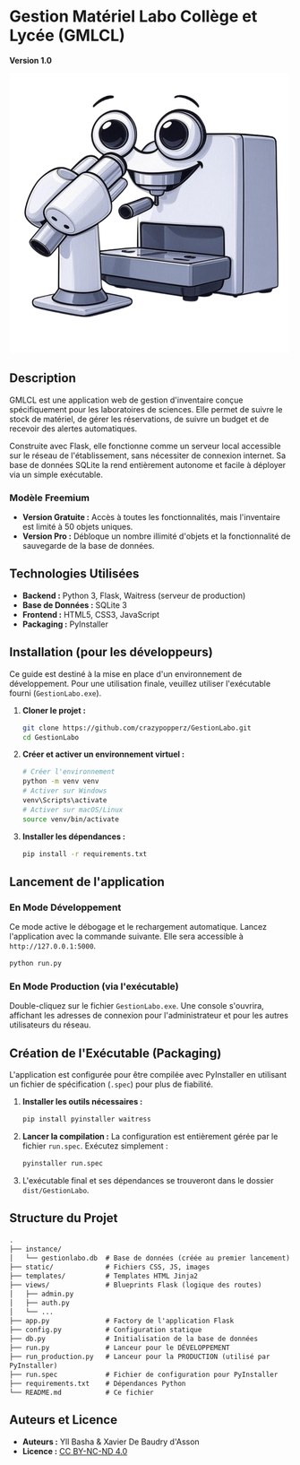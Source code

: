 # Gestion Matériel Labo Collège et Lycée (GMLCL)

**Version 1.0**

![Logo de l'application](https://raw.githubusercontent.com/crazypopperz/GestionLabo/main/static/logo.png)

## Description

GMLCL est une application web de gestion d'inventaire conçue spécifiquement pour les laboratoires de sciences. Elle permet de suivre le stock de matériel, de gérer les réservations, de suivre un budget et de recevoir des alertes automatiques.

Construite avec Flask, elle fonctionne comme un serveur local accessible sur le réseau de l'établissement, sans nécessiter de connexion internet. Sa base de données SQLite la rend entièrement autonome et facile à déployer via un simple exécutable.

### Modèle Freemium
- **Version Gratuite :** Accès à toutes les fonctionnalités, mais l'inventaire est limité à 50 objets uniques.
- **Version Pro :** Débloque un nombre illimité d'objets et la fonctionnalité de sauvegarde de la base de données.

## Technologies Utilisées

- **Backend :** Python 3, Flask, Waitress (serveur de production)
- **Base de Données :** SQLite 3
- **Frontend :** HTML5, CSS3, JavaScript
- **Packaging :** PyInstaller

## Installation (pour les développeurs)

Ce guide est destiné à la mise en place d'un environnement de développement. Pour une utilisation finale, veuillez utiliser l'exécutable fourni (`GestionLabo.exe`).

1.  **Cloner le projet :**
    ```bash
    git clone https://github.com/crazypopperz/GestionLabo.git
    cd GestionLabo
    ```

2.  **Créer et activer un environnement virtuel :**
    ```bash
    # Créer l'environnement
    python -m venv venv
    # Activer sur Windows
    venv\Scripts\activate
    # Activer sur macOS/Linux
    source venv/bin/activate
    ```

3.  **Installer les dépendances :**
    ```bash
    pip install -r requirements.txt
    ```

## Lancement de l'application

### En Mode Développement
Ce mode active le débogage et le rechargement automatique. Lancez l'application avec la commande suivante. Elle sera accessible à `http://127.0.0.1:5000`.
```bash
python run.py
```

### En Mode Production (via l'exécutable)
Double-cliquez sur le fichier `GestionLabo.exe`. Une console s'ouvrira, affichant les adresses de connexion pour l'administrateur et pour les autres utilisateurs du réseau.

## Création de l'Exécutable (Packaging)

L'application est configurée pour être compilée avec PyInstaller en utilisant un fichier de spécification (`.spec`) pour plus de fiabilité.

1.  **Installer les outils nécessaires :**
    ```bash
    pip install pyinstaller waitress
    ```

2.  **Lancer la compilation :**
    La configuration est entièrement gérée par le fichier `run.spec`. Exécutez simplement :
    ```bash
    pyinstaller run.spec
    ```

3.  L'exécutable final et ses dépendances se trouveront dans le dossier `dist/GestionLabo`.

## Structure du Projet

```
.
├── instance/
│   └── gestionlabo.db  # Base de données (créée au premier lancement)
├── static/             # Fichiers CSS, JS, images
├── templates/          # Templates HTML Jinja2
├── views/              # Blueprints Flask (logique des routes)
│   ├── admin.py
│   ├── auth.py
│   └── ...
├── app.py              # Factory de l'application Flask
├── config.py           # Configuration statique
├── db.py               # Initialisation de la base de données
├── run.py              # Lanceur pour le DÉVELOPPEMENT
├── run_production.py   # Lanceur pour la PRODUCTION (utilisé par PyInstaller)
├── run.spec            # Fichier de configuration pour PyInstaller
├── requirements.txt    # Dépendances Python
└── README.md           # Ce fichier
```

## Auteurs et Licence

- **Auteurs :** Yll Basha & Xavier De Baudry d'Asson
- **Licence :** [CC BY-NC-ND 4.0](https://creativecommons.org/licenses/by-nc-nd/4.0/)